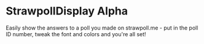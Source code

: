 # StrawpollDisplay Alpha

Easily show the answers to a poll you made on strawpoll.me - put in the poll ID number, tweak the font and colors and you're all set!
